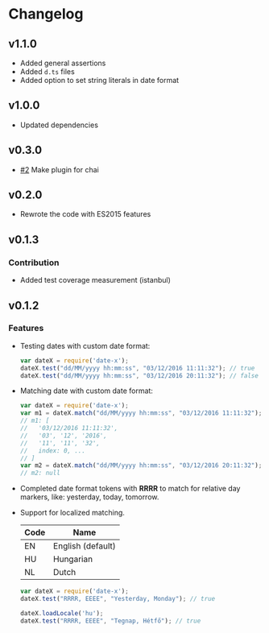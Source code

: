 # Changelog

## v1.1.0

- Added general assertions
- Added `d.ts` files
- Added option to set string literals in date format

## v1.0.0

- Updated dependencies

## v0.3.0

- [#2](https://github.com/szikszail/date-x/issues/2) Make plugin for chai

## v0.2.0

- Rewrote the code with ES2015 features

## v0.1.3

### Contribution

- Added test coverage measurement (istanbul)

## v0.1.2

### Features

- Testing dates with custom date format:

    ```javascript
    var dateX = require('date-x');
    dateX.test("dd/MM/yyyy hh:mm:ss", "03/12/2016 11:11:32"); // true
    dateX.test("dd/MM/yyyy hh:mm:ss", "03/12/2016 20:11:32"); // false
    ```
    
- Matching date with custom date format:

    ```javascript
    var dateX = require('date-x');
    var m1 = dateX.match("dd/MM/yyyy hh:mm:ss", "03/12/2016 11:11:32");
    // m1: [
    //   '03/12/2016 11:11:32',
    //   '03', '12', '2016',
    //   '11', '11', '32',
    //   index: 0, ...
    // ]
    var m2 = dateX.match("dd/MM/yyyy hh:mm:ss", "03/12/2016 20:11:32");
    // m2: null
    ```
    
- Completed date format tokens with **RRRR** to match for relative day markers, like: yesterday, today, tomorrow.
- Support for localized matching.

  | Code | Name |
  |------|------|
  | EN | English (default) |
  | HU | Hungarian |
  | NL | Dutch |

    ```javascript
    var dateX = require('date-x');
    dateX.test("RRRR, EEEE", "Yesterday, Monday"); // true
    
    dateX.loadLocale('hu');
    dateX.test("RRRR, EEEE", "Tegnap, Hétfő"); // true
    ```
